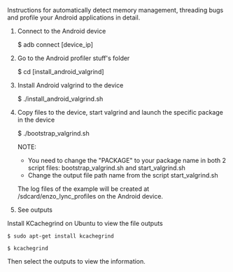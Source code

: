 Instructions for automatically detect memory management, threading bugs and profile your Android applications in detail.

1. Connect to the Android device

	$ adb connect [device_ip]

2. Go to the Android profiler stuff's folder

	$ cd [install_android_valgrind]	

3. Install Android valgrind to the device

	$ ./install_android_valgrind.sh

4. Copy files to the device, start valgrind and launch the specific package in the device

	$ ./bootstrap_valgrind.sh

	NOTE: 
	- You need to change the "PACKAGE" to your package name in both 2 script files: bootstrap_valgrind.sh and start_valgrind.sh
	- Change the output file path name from the script start_valgrind.sh

	The log files of the example will be created at /sdcard/enzo_lync_profiles on the Android device.

5. See outputs

Install KCachegrind on Ubuntu to view the file outputs

	$ sudo apt-get install kcachegrind
	
	$ kcachegrind

Then select the outputs to view the information.	
